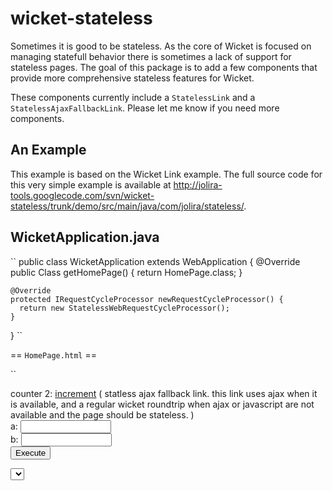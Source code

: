 wicket-stateless
================

Sometimes it is good to be stateless. As the core of Wicket is focused on managing statefull behavior there is sometimes a lack of support for stateless pages. The goal of this package is to add a few components that provide more comprehensive stateless features for Wicket.

These components currently include a ``StatelessLink`` and a ``StatelessAjaxFallbackLink``. Please let me know if you need more components.

An Example
----------

This example is based on the Wicket Link example. The full source code for this very simple example is available at http://jolira-tools.googlecode.com/svn/wicket-stateless/trunk/demo/src/main/java/com/jolira/stateless/.

WicketApplication.java
----------------------

``
public class WicketApplication extends WebApplication {
    @Override
    public Class<HomePage> getHomePage() {
        return HomePage.class;
    }

    @Override
    protected IRequestCycleProcessor newRequestCycleProcessor() {
      return new StatelessWebRequestCycleProcessor();
    }
}
``

== ``HomePage.html`` ==

``
<html
  xmlns:wicket="http://wicket.apache.org/dtds.data/wicket-xhtml1.4-strict.dtd">
<head>
<title>Stateless Wicket</title>
<style type="text/css">
span.wicket-ajax-indicator {
	margin: 0;
	padding: 0;
	padding-left: 2px;
}
</style>
</head>
<body>
counter 2:
<span wicket:id="c2"></span>
<a href="#" wicket:id="c2-link">increment</a>
( statless ajax fallback link. this link uses ajax when it is available,
and a regular wicket roundtrip when ajax or javascript are not available
and the page should be stateless. )
<br />

<form wicket:id="inputForm" method="get">
<label for="a">a:</label>
<input wicket:id="a" id="a" type="text" size="15"/><br/>
<label for="b">b:</label>
<input wicket:id="b" id="b" type="text" size="15"/><br/>
<input type="submit" value="Execute" />
</form>

<select wicket:id="c" />

</body>
</html>
``

== ``HomePage.java`` ==

``
public class HomePage extends WebPage {
    private static final String COUNTER_PARAM = "counter";

    public HomePage(final PageParameters parameters) {
        final String _counter = getParameter(parameters, COUNTER_PARAM);
        final int counter = _counter != null ? Integer.parseInt(_counter) : 0;
        final Label c2 = new Label("c2", Integer.toString(counter));
        final PageParameters updated = updateParams(counter);
        final Link<?> c2Link = new StatelessAjaxFallbackLink<Void>("c2-link",
                null, updated) {
            private static final long serialVersionUID = 1L;

            @Override
            public void onClick(final AjaxRequestTarget target) {
                if (target != null) {
                    target.addComponent(c2);
                }
            }
        };

        c2.setMarkupId(c2.getId()); // Required to make stateless Ajax work
        c2.setOutputMarkupId(true);
        add(c2Link);
        add(c2);

        final String _a = getParameter(parameters, "a");
        final String _b = getParameter(parameters, "b");
        final Form<String> form = new StatelessForm<String>("inputForm") {
            private static final long serialVersionUID = -1804691502079814185L;

            @Override
            protected void onSubmit() {
                info("clicked sumbit");
            }

        };
        final TextField<String> a = new TextField<String>("a",
                new Model<String>(_a));
        final TextField<String> b = new TextField<String>("b",
                new Model<String>(_b));
        final DropDownChoice<String> c = new DropDownChoice<String>("c",
                new Model<String>("2"), Arrays.asList(new String[] { "1", "2",
                        "3" }));

        c.add(new StatelessAjaxFormComponentUpdatingBehavior("onchange") {
            private static final long serialVersionUID = 3837958099817895568L;

            @Override
            protected PageParameters getPageParameters() {
                return new PageParameters();
            }

            @Override
            protected void onUpdate(final AjaxRequestTarget target) {
                final String value = c.getModelObject();
                System.out.println("xxxxxxxxxxxxxxxxxx: " + value);
                setResponsePage(HomePage.class);
            }
        });
        c.setMarkupId("c");
        form.add(a);
        form.add(b);
        add(form);

        add(c);
    }

    private String getParameter(final PageParameters parameters,
            final String key) {
        final String[] value = (String[]) parameters.get(key);

        if (value == null || value.length < 1) {
            return null;
        }

        return value[0];
    }

    protected final PageParameters updateParams(final int counter) {
        final PageParameters updatedParameters = new PageParameters();

        updatedParameters.put(COUNTER_PARAM, Integer.toString(counter + 1));
        return updatedParameters;
    }
}
``


== Maven ==

This component is available in [http://repo2.maven.org/maven2/com/jolira/ Maven Central]. Simply add the following lines of configuration to our `pom.xml`:

``
<dependencies>
  <dependency>
    <groupId>com.jolira</groupId>
    <artifactId>wicket-stateless</artifactId>
    <version>1.0.8</version>
  </dependency>
</dependencies>
``

== Consider Using [http://code.google.com/p/jolira-tools/wiki/guicier gucier] ==

Working with stateless pages creates the need for passing state in different ways. Application such as http://mobile.walmart.com pass this state using [http://www.wicketframework.org/apidocs/wicket/PageParameters.html PageParameters].

In order to simplify your code you may want to consider using [http://code.google.com/p/jolira-tools/wiki/guicier gucier], which allows users to pass [http://www.wicketframework.org/apidocs/wicket/PageParameters.html PageParameters] in a type-safe manner (and additionally supports [http://code.google.com/p/google-guice/wiki/Injections Guice constructor injection]).